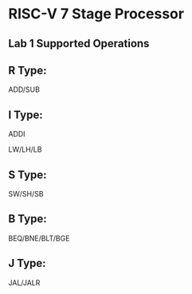 # RISC-V 7 Stage Processor

## Lab 1 Supported Operations

## R Type:
ADD/SUB

## I Type:
ADDI

LW/LH/LB

## S Type:
SW/SH/SB

## B Type:
BEQ/BNE/BLT/BGE

## J Type:
JAL/JALR